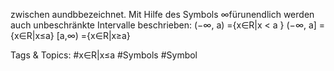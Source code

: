 zwischen aundbbezeichnet. Mit Hilfe des Symbols ∞fürunendlich werden auch unbeschränkte
Intervalle beschrieben:
(−∞, a) ={x∈R|x < a }
(−∞, a] ={x∈R|x≤a}
[a,∞) ={x∈R|x≥a}

   Tags & Topics:
   #x∈R|x≤a
   #Symbols
   #Symbol